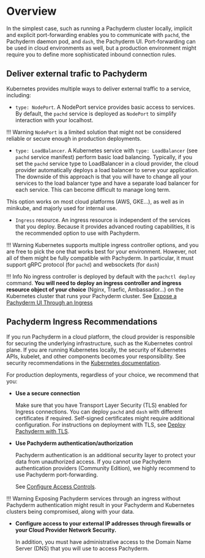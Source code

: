 # Overview
In the simplest case, such as running a Pachyderm cluster locally, implicit and
explicit port-forwarding enables you to communicate with `pachd`, the Pachyderm
daemon pod, and `dash`, the Pachyderm UI. Port-forwarding can be used in
cloud environments as well, but a production environment might require you to
define more sophisticated inbound connection rules.

## Deliver external trafic to Pachyderm
Kubernetes provides multiple ways to deliver external traffic to a service,
including:

* `type: NodePort`. A NodePort service provides basic
access to services. By default, the `pachd` service is deployed as `NodePort`
to simplify interaction with your localhost. 

!!! Warning
    `NodePort` is a limited solution
    that might not be considered reliable or 
    secure enough in production
    deployments. 

* `type: LoadBalancer`. A Kubernetes service with
`type: LoadBalancer` (see `pachd` service manifest) perform basic load balancing. 
Typically, if you set the `pachd` service type to LoadBalancer
in a cloud provider, the cloud provider automatically
deploys a load balancer to serve your
application. 
The downside of this approach is that you will have to change
all your services to the load balancer type and have a separate load
balancer for each service. This can become difficult to manage long term.

This option works on most cloud platforms (AWS, GKE...), 
as well as in minikube, and majorly used for internal use.

* `Ingress` resource. An ingress resource is
independent of the services that you deploy.
Because it provides advanced routing capabilities, 
it is the recommended option to use with Pachyderm. 

!!! Warning
    Kubernetes supports multiple ingress controller options, and you are free to
    pick the one that works best for your environment. 
    However, not all of them
    might be fully compatible with Pachyderm. 
    In particular, it must support gRPC protocol (for `pachd`) and websockets (for `dash`)

!!! Info
    No ingress controller is deployed by default with the `pachctl deploy` command.
    **You will need to deploy an ingress
    controller and ingress resource object of your choice** (Nginx, Traefic, Ambassador...) on the Kubernetes cluster that
    runs your Pachyderm cluster.
    See [Expose a Pachyderm UI Through an Ingress](./pach-ui-ingress)


## Pachyderm Ingress Recommendations

If you run Pachyderm in a cloud platform, the cloud provider is responsible
for securing the underlying infrastructure, such as the Kubernetes control plane.
If you are running Kubernetes locally, the security of
Kubernetes APIs, kubelet, and other components becomes your responsibility.
See security recommendations in the [Kubernetes documentation](https://kubernetes.io/docs/tasks/administer-cluster/securing-a-cluster/). 


For production deployments,
regardless of your choice,
we recommend that you:

* **Use a secure connection**

    Make sure that you have Transport
    Layer Security (TLS) enabled for Ingress connections.
    You can deploy `pachd` and `dash` with different certificates
    if required. Self-signed certificates might require additional configuration.
    For instructions on deployment with TLS, 
    see [Deploy Pachyderm with TLS](https://docs.pachyderm.com/latest/deploy-manage/deploy/deploy_w_tls/).

* **Use Pachyderm authentication/authorization**

    Pachyderm authentication is an additional
    security layer to protect your data from unauthorized access.
    If you cannot use Pachyderm authentication providers (Community Edition), 
    we highly recommend to use Pachyderm port-forwarding.

    See [Configure Access Controls](../../../../enterprise/auth/enable-auth/).

!!! Warning
    Exposing Pachyderm services through an ingress without Pachyderm authentication might result in
    your Pachyderm and Kubernetes clusters being compromised, along with your data.

* **Configure access to your external IP addresses through firewalls or your Cloud Provider Network Security.**

    In addition, you must have administrative access to the Domain Name
    Server (DNS) that you will use to access Pachyderm. 


  

